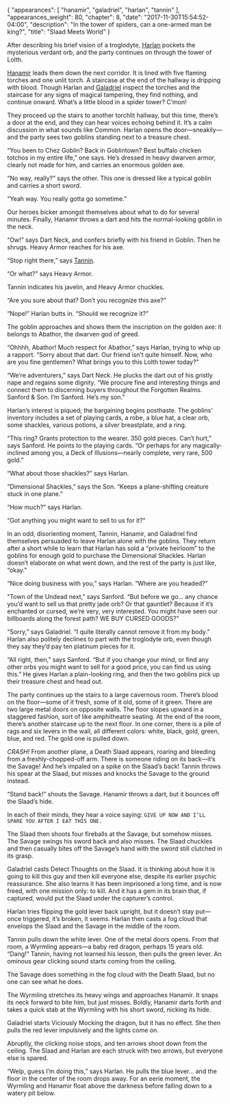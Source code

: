 {
    "appearances": [
        "hanamir",
        "galadriel",
        "harlan",
        "tannin"
    ],
    "appearances_weight": 80,
    "chapter": 8,
    "date": "2017-11-30T15:54:52-04:00",
    "description": "In the tower of spiders, can a one-armed man be king?",
    "title": "Slaad Meets World"
}

After describing his brief vision of a troglodyte, [Harlan](/characters/harlan/) pockets the mysterious verdant orb, and the party continues on through the tower of Lolth.

[Hanamir](/characters/hanamir/) leads them down the next corridor. It is lined with five flaming torches and one unlit torch. A staircase at the end of the hallway is dripping with blood. Though Harlan and [Galadriel](/characters/galadriel/) inspect the torches and the staircase for any signs of magical tampering, they find nothing, and continue onward. What’s a little blood in a spider tower? C’mon!

They proceed up the stairs to another torchlit hallway, but this time, there’s a door at the end, and they can hear voices echoing behind it. It’s a calm discussion in what sounds like Common. Harlan opens the door—sneakily—and the party sees two goblins standing next to a treasure chest. 

“You been to Chez Goblin? Back in Goblintown? Best buffalo chicken totchos in my entire life,” one says. He’s dressed in heavy dwarven armor, clearly not made for him, and carries an enormous golden axe.

“No way, really?” says the other. This one is dressed like a typical goblin and carries a short sword.

“Yeah way. You really gotta go sometime.” 

Our heroes bicker amongst themselves about what to do for several minutes. Finally, Hanamir throws a dart and hits the normal-looking goblin in the neck. 

“Ow!” says Dart Neck, and confers briefly with his friend in Goblin. Then he shrugs. Heavy Armor reaches for his axe.

“Stop right there,” says [Tannin](/characters/tannin/).

“Or what?” says Heavy Armor. 

Tannin indicates his javelin, and Heavy Armor chuckles.

“Are you sure about that? Don’t you recognize this axe?” 

“Nope!” Harlan butts in. “Should we recognize it?”

The goblin approaches and shows them the inscription on the golden axe: it belongs to Abathor, the dwarven god of greed. 

“Ohhhh, Abathor! Much respect for Abathor,” says Harlan, trying to whip up a rapport. “Sorry about that dart. Our friend isn’t quite himself. Now, who are you fine gentlemen? What brings you to this Lolth tower today?"

“We’re adventurers,” says Dart Neck. He plucks the dart out of his gristly nape and regains some dignity. “We procure fine and interesting things and connect them to discerning buyers throughout the Forgotten Realms. Sanford & Son. I’m Sanford. He’s my son."

Harlan’s interest is piqued; the bargaining begins posthaste. The goblins’ inventory includes a set of playing cards, a robe, a blue hat, a clear orb, some shackles, various potions, a silver breastplate, and a ring. 

“This ring? Grants protection to the wearer. 350 gold pieces. Can’t hurt,” says Sanford. He points to the playing cards. “Or perhaps for any magically-inclined among you, a Deck of Illusions—nearly complete, very rare, 500 gold.”

“What about those shackles?” says Harlan.

“Dimensional Shackles,” says the Son. “Keeps a plane-shifting creature stuck in one plane.”

“How much?” says Harlan.

“Got anything you might want to sell to us for it?"

In an odd, disorienting moment, Tannin, Hanamir, and Galadriel find themselves persuaded to leave Harlan alone with the goblins. They return after a short while to learn that Harlan has sold a “private heirloom” to the goblins for enough gold to purchase the Dimensional Shackles. Harlan doesn’t elaborate on what went down, and the rest of the party is just like, “okay."

“Nice doing business with you,” says Harlan. “Where are you headed?”

“Town of the Undead next,” says Sanford. “But before we go… any chance you’d want to sell us that pretty jade orb? Or that gauntlet? Because if it’s enchanted or cursed, we’re very, very interested. You might have seen our billboards along the forest path? WE BUY CURSED GOODS?"

“Sorry,” says Galadriel. “I quite literally cannot remove it from my body.” Harlan also politely declines to part with the troglodyte orb, even though they say they’d pay ten platinum pieces for it.

“All right, then,” says Sanford. “But if you change your mind, or find any other orbs you might want to sell for a good price, you can find us using this.” He gives Harlan a plain-looking ring, and then the two goblins pick up their treasure chest and head out.

The party continues up the stairs to a large cavernous room. There’s blood on the floor—some of it fresh, some of it old, some of it green. There are two large metal doors on opposite walls. The floor slopes upward in a staggered fashion, sort of like amphitheatre seating. At the end of the room, there’s another staircase up to the next floor. In one corner, there is a pile of rags and six levers in the wall, all different colors: white, black, gold, green, blue, and red. The gold one is pulled down.

_CRASH!_ From another plane, a Death Slaad appears, roaring and bleeding from a freshly-chopped-off arm. There is someone riding on its back—it’s the Savage! And he’s impaled on a spike on the Slaad’s back! Tannin throws his spear at the Slaad, but misses and knocks the Savage to the ground instead. 

“Stand back!” shouts the Savage. Hanamir throws a dart, but it bounces off the Slaad’s hide.

In each of their minds, they hear a voice saying: `GIVE UP NOW AND I’LL SPARE YOU AFTER I EAT THIS ONE.`

The Slaad then shoots four fireballs at the Savage, but somehow misses. The Savage swings his sword back and also misses. The Slaad chuckles and then casually bites off the Savage’s hand with the sword still clutched in its grasp. 

Galadriel casts Detect Thoughts on the Slaad. It is thinking about how it is going to kill this guy and then kill everyone else, despite its earlier psychic reassurance. She also learns it has been imprisoned a long time, and is now freed, with one mission only: to kill. And it has a gem in its brain that, if captured, would put the Slaad under the capturer’s control.

Harlan tries flipping the gold lever back upright, but it doesn’t stay put—once triggered, it’s broken, it seems. Harlan then casts a fog cloud that envelops the Slaad and the Savage in the middle of the room. 

Tannin pulls down the white lever. One of the metal doors opens. From that room, a Wyrmling appears—a baby red dragon, perhaps 15 years old. “Dang!” Tannin, having not learned his lesson, then pulls the green lever. An ominous gear clicking sound starts coming from the ceiling. 

The Savage does something in the fog cloud with the Death Slaad, but no one can see what he does. 

The Wyrmling stretches its heavy wings and approaches Hanamir. It snaps its neck forward to bite him, but just misses. Boldly, Hanamir darts forth and takes a quick stab at the Wyrmling with his short sword, nicking its hide. 

Galadriel starts Viciously Mocking the dragon, but it has no effect. She then pulls the red lever impulsively and the lights come on.

Abruptly, the clicking noise stops, and ten arrows shoot down from the ceiling. The Slaad and Harlan are each struck with two arrows, but everyone else is spared. 

“Welp, guess I’m doing this,” says Harlan. He pulls the blue lever… and the floor in the center of the room drops away. For an eerie moment, the Wyrmling and Hanamir float above the darkness before falling down to a watery pit below.
